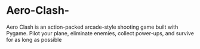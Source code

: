 # Aero-Clash-
Aero Clash is an action-packed arcade-style shooting game built with Pygame. Pilot your plane, eliminate enemies, collect power-ups, and survive for as long as possible
